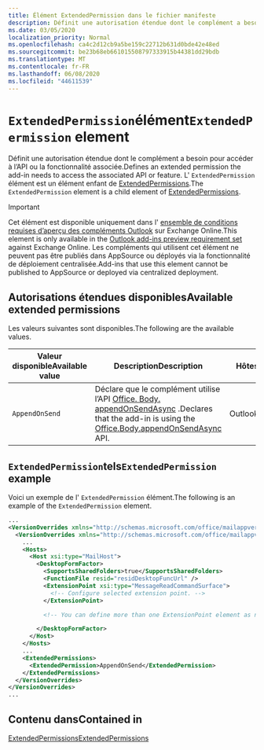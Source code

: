 ```yaml
---
title: Élément ExtendedPermission dans le fichier manifeste
description: Définit une autorisation étendue dont le complément a besoin pour accéder à l’API ou la fonctionnalité associée.
ms.date: 03/05/2020
localization_priority: Normal
ms.openlocfilehash: ca4c2d12cb9a5be159c22712b631d0bde42e48ed
ms.sourcegitcommit: be23b68eb661015508797333915b44381dd29bdb
ms.translationtype: MT
ms.contentlocale: fr-FR
ms.lasthandoff: 06/08/2020
ms.locfileid: "44611539"
---
```

# <a name="extendedpermission-element"></a><span data-ttu-id="4b709-103">`ExtendedPermission`élément</span><span class="sxs-lookup"><span data-stu-id="4b709-103">`ExtendedPermission` element</span></span>

<span data-ttu-id="4b709-104">Définit une autorisation étendue dont le complément a besoin pour accéder à l’API ou la fonctionnalité associée.</span><span class="sxs-lookup"><span data-stu-id="4b709-104">Defines an extended permission the add-in needs to access the associated API or feature.</span></span> <span data-ttu-id="4b709-105">L' `ExtendedPermission` élément est un élément enfant de [ExtendedPermissions](extendedpermissions.md).</span><span class="sxs-lookup"><span data-stu-id="4b709-105">The `ExtendedPermission` element is a child element of [ExtendedPermissions](extendedpermissions.md).</span></span>

> [!IMPORTANT]
> <span data-ttu-id="4b709-106">Cet élément est disponible uniquement dans l' [ensemble de conditions requises d’aperçu des compléments Outlook](../objectmodel/preview-requirement-set/outlook-requirement-set-preview.md) sur Exchange Online.</span><span class="sxs-lookup"><span data-stu-id="4b709-106">This element is only available in the [Outlook add-ins preview requirement set](../objectmodel/preview-requirement-set/outlook-requirement-set-preview.md) against Exchange Online.</span></span> <span data-ttu-id="4b709-107">Les compléments qui utilisent cet élément ne peuvent pas être publiés dans AppSource ou déployés via la fonctionnalité de déploiement centralisée.</span><span class="sxs-lookup"><span data-stu-id="4b709-107">Add-ins that use this element cannot be published to AppSource or deployed via centralized deployment.</span></span>

## <a name="available-extended-permissions"></a><span data-ttu-id="4b709-108">Autorisations étendues disponibles</span><span class="sxs-lookup"><span data-stu-id="4b709-108">Available extended permissions</span></span>

<span data-ttu-id="4b709-109">Les valeurs suivantes sont disponibles.</span><span class="sxs-lookup"><span data-stu-id="4b709-109">The following are the available values.</span></span>

|<span data-ttu-id="4b709-110">Valeur disponible</span><span class="sxs-lookup"><span data-stu-id="4b709-110">Available value</span></span>|<span data-ttu-id="4b709-111">Description</span><span class="sxs-lookup"><span data-stu-id="4b709-111">Description</span></span>|<span data-ttu-id="4b709-112">Hôtes</span><span class="sxs-lookup"><span data-stu-id="4b709-112">Hosts</span></span>|
|---|---|---|
|`AppendOnSend`|<span data-ttu-id="4b709-113">Déclare que le complément utilise l’API [Office. Body. appendOnSendAsync](/javascript/api/outlook/office.body?view=outlook-js-preview#appendonsendasync-data--options--callback-) .</span><span class="sxs-lookup"><span data-stu-id="4b709-113">Declares that the add-in is using the [Office.Body.appendOnSendAsync](/javascript/api/outlook/office.body?view=outlook-js-preview#appendonsendasync-data--options--callback-) API.</span></span>|<span data-ttu-id="4b709-114">Outlook</span><span class="sxs-lookup"><span data-stu-id="4b709-114">Outlook</span></span>|

## <a name="extendedpermission-example"></a><span data-ttu-id="4b709-115">`ExtendedPermission`tels</span><span class="sxs-lookup"><span data-stu-id="4b709-115">`ExtendedPermission` example</span></span>

<span data-ttu-id="4b709-116">Voici un exemple de l' `ExtendedPermission` élément.</span><span class="sxs-lookup"><span data-stu-id="4b709-116">The following is an example of the `ExtendedPermission` element.</span></span>

```XML
...
<VersionOverrides xmlns="http://schemas.microsoft.com/office/mailappversionoverrides" xsi:type="VersionOverridesV1_0">
  <VersionOverrides xmlns="http://schemas.microsoft.com/office/mailappversionoverrides/1.1" xsi:type="VersionOverridesV1_1">
    ...
    <Hosts>
      <Host xsi:type="MailHost">
        <DesktopFormFactor>
          <SupportsSharedFolders>true</SupportsSharedFolders>
          <FunctionFile resid="residDesktopFuncUrl" />
          <ExtensionPoint xsi:type="MessageReadCommandSurface">
            <!-- Configure selected extension point. -->
          </ExtensionPoint>

          <!-- You can define more than one ExtensionPoint element as needed. -->

        </DesktopFormFactor>
      </Host>
    </Hosts>
    ...
    <ExtendedPermissions>
      <ExtendedPermission>AppendOnSend</ExtendedPermission>
    </ExtendedPermissions>
  </VersionOverrides>
</VersionOverrides>
...
```

## <a name="contained-in"></a><span data-ttu-id="4b709-117">Contenu dans</span><span class="sxs-lookup"><span data-stu-id="4b709-117">Contained in</span></span>

[<span data-ttu-id="4b709-118">ExtendedPermissions</span><span class="sxs-lookup"><span data-stu-id="4b709-118">ExtendedPermissions</span></span>](extendedpermissions.md)
